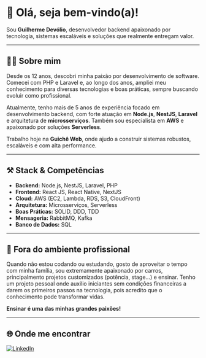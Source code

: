 # 👋 Olá, seja bem-vindo(a)!

Sou **Guilherme Devólio**, desenvolvedor backend apaixonado por tecnologia, sistemas escaláveis e soluções que realmente entregam valor.

---

## 🧑‍💻 Sobre mim

Desde os 12 anos, descobri minha paixão por desenvolvimento de software. Comecei com PHP e Laravel e, ao longo dos anos, ampliei meu conhecimento para diversas tecnologias e boas práticas, sempre buscando evoluir como profissional.

Atualmente, tenho mais de 5 anos de experiência focado em desenvolvimento backend, com forte atuação em **Node.js**, **NestJS**, **Laravel** e arquitetura de **microsserviços**. Também sou especialista em **AWS** e apaixonado por soluções **Serverless**.

Trabalho hoje na **Guichê Web**, onde ajudo a construir sistemas robustos, escaláveis e com alta performance.

---

## ⚒️ Stack & Competências

- **Backend:** Node.js, NestJS, Laravel, PHP  
- **Frontend:** React JS, React Native, NextJS  
- **Cloud:** AWS (EC2, Lambda, RDS, S3, CloudFront)  
- **Arquitetura:** Microsserviços, Serverless  
- **Boas Práticas:** SOLID, DDD, TDD  
- **Mensageria:** RabbitMQ, Kafka  
- **Banco de Dados:** SQL  

---

## 🧩 Fora do ambiente profissional

Quando não estou codando ou estudando, gosto de aproveitar o tempo com minha família, sou extremamente apaixonado por carros, principalmento projetos customizados (potência, stage...) e ensinar. Tenho um projeto pessoal onde auxilio iniciantes sem condições financeiras a darem os primeiros passos na tecnologia, pois acredito que o conhecimento pode transformar vidas.

**Ensinar é uma das minhas grandes paixões!**

---

## 🌐 Onde me encontrar
[![LinkedIn](https://img.shields.io/badge/LinkedIn-0077B5?style=for-the-badge&logo=linkedin&logoColor=white)](https://www.linkedin.com/in/guidevolio/)  
  
